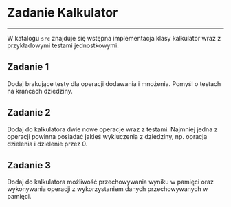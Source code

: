 # Zadanie Kalkulator

--- 
W katalogu `src` znajduje się wstępna implementacja klasy kalkulator wraz z przykładowymi testami jednostkowymi.

## Zadanie 1

Dodaj brakujące testy dla operacji dodawania i mnożenia.
Pomyśl o testach na krańcach dziedziny. 

## Zadanie 2

Dodaj do kalkulatora dwie nowe operacje wraz z testami. 
Najmniej jedna z operacji powinna posiadać jakieś wykluczenia z dziedziny,
np. opracja dzielenia i dzielenie przez 0. 

## Zadanie 3

Dodaj do kalkulatora możliwość przechowywania wyniku w pamięci oraz wykonywania operacji 
z wykorzystaniem danych przechowywanych w pamięci.
